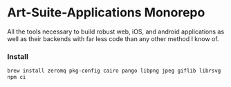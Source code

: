 # Art-Suite-Applications Monorepo

All the tools necessary to build robust web, iOS, and android applications as well as their backends with far less code than any other method I know of.

### Install

```bash
brew install zeromq pkg-config cairo pango libpng jpeg giflib librsvg
npm ci
```
